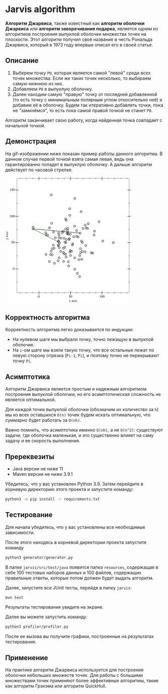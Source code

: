 # **Jarvis algorithm**
**Алгоритм Джарвиса**, также известный как **алгоритм оболочки Джарвиса** или **алгоритм заворачивания подарка**, является одним из алгоритмов построения выпуклой оболочки множества точек на плоскости. Этот алгоритм получил своё название в честь Рональда Джарвиса, который в 1973 году впервые описал его в своей статье.

## **Описание**
1. Выберем точку `P0`, которая является самой "левой" среди всех точек множества. Если же таких точек несколько, то выбираем самую нижнюю из них.
2. Добавляем `P0` в выпуклую оболочку.
3. Далее находим самую "правую" точку от последней добавленной (то есть точку с минимальным полярным углом относительно неё) и добавим её в оболочку. Будем так итеративно добавлять точки, пока не "замкнёмся", то есть пока самой правой точкой не станет `P0`.

Алгоритм заканчивает свою работу, когда найденная точка совпадает с начальной точкой.

## **Демонстрация**
На gif-изображении ниже показан пример работы данного алгоритма. В данном случае первой точкой взята самая левая, ведь она гарантированно попадет в выпуклую оболочку. А дальше алгоритм действует по часовой стрелке.

![](docs/images/demonstration.gif)

## **Корректность алгоритма**
Корректность алгоритма легко доказывается по индукции:
* На нулевом шаге мы выбрали точку, точно лежащую в выпуклой оболочке.
* На `i`-ом шаге мы взяли такую точку, что все остальные лежат по левую сторону отрезка (`Pi-1`, `Pi`), и поэтому точно не перекрывают точку `Pi`.

## **Асимптотика**
Алгоритм Джарвиса является простым и надежным алгоритмом построения выпуклой оболочки, но его асимптотическая сложность не является оптимальной.

Для каждой точки выпуклой оболочки (обозначим их количество за `h`) мы из всех оставшихся `O(n)` точек будем искать оптимальную, что суммарно будет работать за `O(nh)`.

Важно помнить, что асимптотика именно `O(nh)`, а не `O(n^2)`: существуют задачи, где оболочка маленькая, и это существенно влияет на саму задачу и ее скорость выполнения.

## **Пререквезиты**
* Java версии не ниже 11
* Maven версии не ниже 3.9.1

Убедитесь, что у вас установлен Python 3.9. Затем перейдите в корневую директорию этого проекта и запустите команду:
```bash
python3 -m pip install -r requirements.txt
```

## **Тестирование**
Для начала убедитесь, что у вас установлены все необходимые зависимости.

После этого находясь в корневой директории проекта запустите команду
```bash
python3 generator/generator.py
```
В папке `jarvis/src/test/java` появится папка `resources`, содержащая в себе 100 тестовых наборов данных и 100 файлов, содержащих правильные ответы, которые потом должен будет выдать алгоритм.

Далее, запустите все JUnit тесты, перейдя в папку `jarvis`:
```bash
mvn test
```
Результаты тестирования увидите на экране.

Далее вы можете запустить команду:
```bash
python3 profiler/profiler.py
```
После ее вызова вы получите графики, построенные на результатах тестирования.

## **Применение**
На практике алгоритм Джарвиса используется для построения оболочки небольших множеств точек. Для работы с большими множествами точек применяют более эффективные алгоритмы, такие как алгоритм Грэхэма или алгоритм QuickHull.
